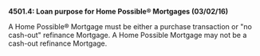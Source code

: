 **4501.4: Loan purpose for Home Possible® Mortgages (03/02/16)**

A Home Possible® Mortgage must be either a purchase transaction or "no
cash-out" refinance Mortgage. A Home Possible Mortgage may not be a
cash-out refinance Mortgage.